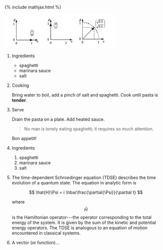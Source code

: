 {% include mathjax.html %}


![vector1](/vectors2018.png)

1. Ingredients

    - spaghetti
    - marinara sauce
    - salt

2. Cooking

   Bring water to boil, add a pinch of salt and spaghetti. Cook until pasta is **tender**.

3. Serve

   Drain the pasta on a plate. Add heated sauce. 

   > No man is lonely eating spaghetti; it requires so much attention.

   Bon appetit!



1. Ingredients

    1. spaghetti
    2. marinara sauce
    3. salt

2. The time-dependent Schroedinger equation (TDSE) describes the time evolution of a quantum state. The equation in analytic form is

    $$
       \hat{H}\Psi = i \hbar\frac{\partial{\Psi}}{\partial t}
    $$

    where $$\hat{H}$$ is the Hamiltonian operator---the operator corresponding to the total energy of the system.  It is given by the sum of the kinetic and potential energy operators.  The TDSE is analogous to an equation of motion encountered in classical systems.
    
3. A vector (or function)...
